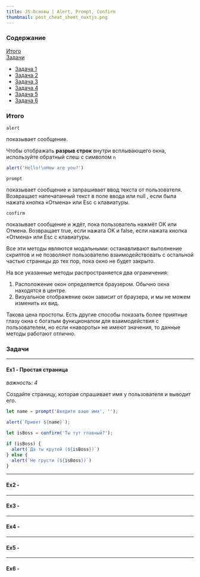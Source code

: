 ```yaml
---
title: JS-Основы | Alert, Prompt, Confirm
thumbnail: post_cheat_sheet_nuxtjs.png
---
```


### Содержание

[Итого](#total)  
[Задачи](#exercise)  
- [Задача 1](#exercise1)  
- [Задача 2](#exercise2)  
- [Задача 3](#exercise3)  
- [Задача 4](#exercise4)  
- [Задача 5](#exercise5)  
- [Задача 6](#exercise6)  


<a name="total"><h3>Итого</h3></a>

`alert`

показывает сообщение.

Чтобы отображать **разрыв строк** внутри всплывающего окна, используйте обратный слеш с символом `n`
```js
alert('Hello!\nHow are you?')
```

`prompt`

показывает сообщение и запрашивает ввод текста от пользователя. Возвращает напечатанный текст в поле ввода или null , если была нажата кнопка «Отмена» или Esc с клавиатуры.

`confirm`

показывает сообщение и ждёт, пока пользователь нажмёт OK или Отмена. Возвращает true, если нажата OK и false, если нажата кнопка «Отмена» или Esc с клавиатуры.

Все эти методы являются модальными: останавливают выполнение скриптов и не позволяют пользователю взаимодействовать с остальной частью страницы до тех пор, пока окно не будет закрыто.

На все указанные методы распространяется два ограничения:
1. Расположение окон определяется браузером. Обычно окна находятся в центре.
2. Визуальное отображение окон зависит от браузера, и мы не можем изменить их вид.

Такова цена простоты. Есть другие способы показать более приятные глазу окна с богатым функционалом для взаимодействия с пользователем, но если «навороты» не имеют значения, то данные методы работают отлично.

<a name="exercise"><h3>Задачи</h3></a>

***
**<a name="exercise1"><h4>Ex1 - Простая страница</h4></a>**
*важность: 4*

Создайте страницу, которая спрашивает имя у пользователя и выводит его.

```js
let name = prompt('Введите ваше имя', '');

alert(`Привет ${name}`);

let isBoss = confirm('Ты тут главный?');

if (isBoss) {
  alert(`Да ты крутой (${isBoss})`)
} else {
  alert(`Не грусти (${isBoss})`)
}
```

***
<!-- ======================================================================================================= -->

**<a name="exercise2"><h4>Ex2 - </h4></a>**


***
<!-- ======================================================================================================= -->

**<a name="exercise3"><h4>Ex3 - </h4></a>**


***
<!-- ======================================================================================================= -->

**<a name="exercise4"><h4>Ex4 - </h4></a>**


***
<!-- ======================================================================================================= -->

**<a name="exercise5"><h4>Ex5 - </h4></a>**


<!-- ======================================================================================================= -->
***
**<a name="exercise6"><h4>Ex6 - </h4></a>**

